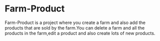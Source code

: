 # Farm-Product
Farm-Product is a project where you create a farm and also add the products that are sold by the farm.You can delete a farm and all the products in the farm,edit a product and also create lots of new products.
